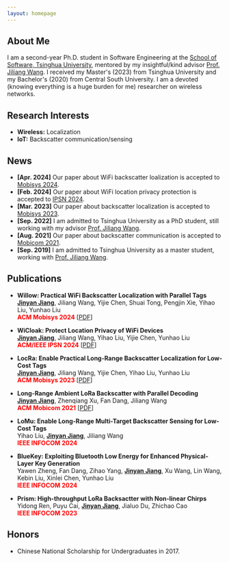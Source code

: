 ```yaml
---
layout: homepage
---
```


## About Me

I am a second-year Ph.D. student in Software Engineering at the [School of Software, Tsinghua University](https://www.thss.tsinghua.edu.cn/en/), mentored by my insightful/kind advisor [Prof. Jiliang Wang](http://tns.thss.tsinghua.edu.cn/~jiliang/). 
I received my Master's (2023) from Tsinghua University and my Bachelor's (2020) from Central South University.
I am a devoted (knowing everything is a huge burden for me) researcher on wireless networks.

## Research Interests

- **Wireless:** Localization
- **IoT:** Backscatter communication/sensing

## News

- **[Apr. 2024]** Our paper about WiFi backscatter loalization is accepted to [Mobisys 2024](https://www.sigmobile.org/mobisys/2024/).
- **[Feb. 2024]** Our paper about WiFi location privacy protection is accepted to [IPSN 2024](https://ipsn.acm.org/2024/).
- **[Mar. 2023]** Our paper about backscatter localization is accepted to [Mobisys 2023](https://www.sigmobile.org/mobisys/2023/).
- **[Sep. 2022]** I am admitted to Tsinghua University as a PhD student, still working with my advisor [Prof. Jiliang Wang](http://tns.thss.tsinghua.edu.cn/~jiliang/).
- **[Aug. 2021]** Our paper about backscatter communication is accepted to [Mobicom 2021](https://www.sigmobile.org/mobicom/2021/index.html).
- **[Sep. 2019]** I am admitted to Tsinghua University as a master student, working with [Prof. Jiliang Wang](http://tns.thss.tsinghua.edu.cn/~jiliang/).

## Publications

- **Willow: Practical WiFi Backscatter Localization with Parallel Tags**
  <br>
  **<u>Jinyan Jiang</u>**, Jiliang Wang, Yijie Chen, Shuai Tong, Pengjin Xie, Yihao Liu, Yunhao Liu
  <br>
  **<font color=red>ACM Mobisys 2024</font>**
  [[PDF](./paper/willow_final.pdf)]

- **WiCloak: Protect Location Privacy of WiFi Devices**
  <br>
  **<u>Jinyan Jiang</u>**, Jiliang Wang, Yihao Liu, Yijie Chen, Yunhao Liu
  <br>
  **<font color=red>ACM/IEEE IPSN 2024</font>**
  [[PDF](./paper/WiCloak.pdf)]

- **LocRa: Enable Practical Long-Range Backscatter Localization for Low-Cost Tags**
  <br>
  **<u>Jinyan Jiang</u>**, Jiliang Wang, Yijie Chen, Yihao Liu, Yunhao Liu
  <br>
  **<font color=red>ACM Mobisys 2023</font>**
  [[PDF](./paper/locra.pdf)]


- **Long-Range Ambient LoRa Backscatter with Parallel Decoding**
  <br>
  **<u>Jinyan Jiang</u>**, Zhenqiang Xu, Fan Dang, Jiliang Wang
  <br>
  **<font color=red>ACM Mobicom 2021</font>**
  [[PDF](./paper/pplora.pdf)]

- **LoMu: Enable Long-Range Multi-Target Backscatter Sensing for Low-Cost Tags**
  <br>
  Yihao Liu, **<u>Jinyan Jiang</u>**, Jiliang Wang
  <br>
  **<font color=red>IEEE INFOCOM 2024</font>**

- **BlueKey: Exploiting Bluetooth Low Energy for Enhanced Physical-Layer Key Generation**
  <br>
  Yawen Zheng, Fan Dang, Zihao Yang, **<u>Jinyan Jiang</u>**, Xu Wang, Lin Wang, Kebin Liu, Xinlei Chen, Yunhao Liu
  <br>
  **<font color=red>IEEE INFOCOM 2024</font>**

- **Prism: High-throughput LoRa Backsactter with Non-linear Chirps**
  <br>
  Yidong Ren, Puyu Cai, **<u>Jinyan Jiang</u>**, Jialuo Du, Zhichao Cao
  <br>
  **<font color=red>IEEE INFOCOM 2023</font>**

## Honors

- Chinese National Scholarship for Undergraduates in 2017.
